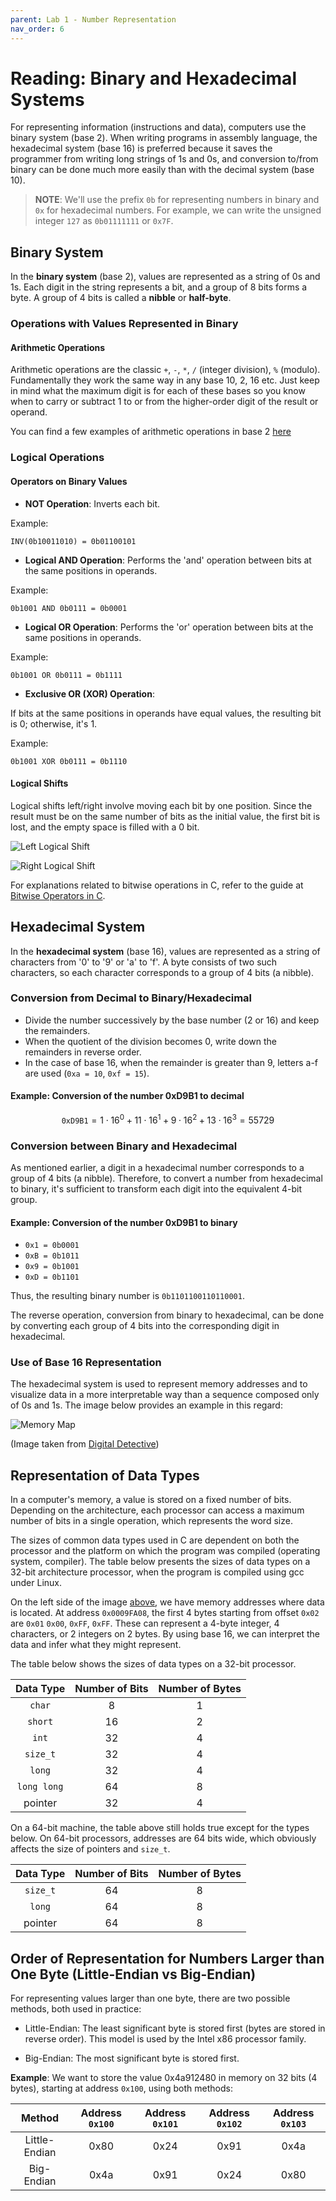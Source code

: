 ```yaml
---
parent: Lab 1 - Number Representation
nav_order: 6
---
```


# Reading: Binary and Hexadecimal Systems

For representing information (instructions and data), computers use the binary system (base 2).
When writing programs in assembly language, the hexadecimal system (base 16) is preferred because it saves the programmer from writing long strings of 1s and 0s, and conversion to/from binary can be done much more easily than with the decimal system (base 10).

>**NOTE**: We'll use the prefix `0b` for representing numbers in binary and `0x` for hexadecimal numbers.
> For example, we can write the unsigned integer `127` as `0b01111111` or `0x7F`.

## Binary System

In the **binary system** (base 2), values are represented as a string of 0s and 1s.
Each digit in the string represents a bit, and a group of 8 bits forms a byte.
A group of 4 bits is called a **nibble** or **half-byte**.

### Operations with Values Represented in Binary

#### Arithmetic Operations

Arithmetic operations are the classic `+`, `-`, `*`, `/` (integer division), `%` (modulo).
Fundamentally they work the same way in any base 10, 2, 16 etc.
Just keep in mind what the maximum digit is for each of these bases so you know when to carry or subtract 1 to or from the higher-order digit of the result or operand.

You can find a few examples of arithmetic operations in base 2 [here](https://www.tutorialspoint.com/computer_logical_organization/binary_arithmetic.htm)

### Logical Operations

#### Operators on Binary Values

- **NOT Operation**:
Inverts each bit.

Example:

```text
INV(0b10011010) = 0b01100101
```

- **Logical AND Operation**:
Performs the 'and' operation between bits at the same positions in operands.

Example:

```text
0b1001 AND 0b0111 = 0b0001
```

- **Logical OR Operation**:
Performs the 'or' operation between bits at the same positions in operands.

Example:

```text
0b1001 OR 0b0111 = 0b1111
```

- **Exclusive OR (XOR) Operation**:

If bits at the same positions in operands have equal values, the resulting bit is 0;
otherwise, it's 1.

Example:

```text
0b1001 XOR 0b0111 = 0b1110
```

#### Logical Shifts

Logical shifts left/right involve moving each bit by one position.
Since the result must be on the same number of bits as the initial value, the first bit is lost, and the empty space is filled with a 0 bit.

![Left Logical Shift](../media//left-logical-shift.svg)

![Right Logical Shift](../media//right-logical-shift.svg)

For explanations related to bitwise operations in C, refer to the guide at [Bitwise Operators in C](https://www.geeksforgeeks.org/bitwise-operators-in-c-cpp/).

## Hexadecimal System

In the **hexadecimal system** (base 16), values are represented as a string of characters from '0' to '9' or 'a' to 'f'.
A byte consists of two such characters, so each character corresponds to a group of 4 bits (a nibble).

### Conversion from Decimal to Binary/Hexadecimal

- Divide the number successively by the base number (2 or 16) and keep the remainders.
- When the quotient of the division becomes 0, write down the remainders in reverse order.
- In the case of base 16, when the remainder is greater than 9, letters a-f are used (`0xa = 10`, `0xf = 15`).

#### Example: Conversion of the number 0xD9B1 to decimal

$$
\texttt{0xD9B1} = 1 \cdot 16 ^ 0 + 11 \cdot 16 ^ 1 + 9 \cdot 16 ^ 2 + 13 \cdot 16 ^ 3 = 55729
$$

### Conversion between Binary and Hexadecimal

As mentioned earlier, a digit in a hexadecimal number corresponds to a group of 4 bits (a nibble).
Therefore, to convert a number from hexadecimal to binary, it's sufficient to transform each digit into the equivalent 4-bit group.

#### Example: Conversion of the number 0xD9B1 to binary

- `0x1 = 0b0001`
- `0xB = 0b1011`
- `0x9 = 0b1001`
- `0xD = 0b1101`

Thus, the resulting binary number is `0b1101100110110001`.

The reverse operation, conversion from binary to hexadecimal, can be done by converting each group of 4 bits into the corresponding digit in hexadecimal.

### Use of Base 16 Representation

The hexadecimal system is used to represent memory addresses and to visualize data in a more interpretable way than a sequence composed only of 0s and 1s.
The image below provides an example in this regard:

![Memory Map](../media/hex-view.png)

(Image taken from [Digital Detective](https://www.digital-detective.net/))

## Representation of Data Types

In a computer's memory, a value is stored on a fixed number of bits.
Depending on the architecture, each processor can access a maximum number of bits in a single operation, which represents the word size.

The sizes of common data types used in C are dependent on both the processor and the platform on which the program was compiled (operating system, compiler).
The table below presents the sizes of data types on a 32-bit architecture processor, when the program is compiled using gcc under Linux.

On the left side of the image [above](../media/hex-view.png), we have memory addresses where data is located.
At address `0x0009FA08`, the first 4 bytes starting from offset `0x02` are `0x01` `0x00`, `0xFF`, `0xFF`.
These can represent a 4-byte integer, 4 characters, or 2 integers on 2 bytes.
By using base 16, we can interpret the data and infer what they might represent.

The table below shows the sizes of data types on a 32-bit processor.

| Data Type   | Number of Bits | Number of Bytes |
|:-----------:|:--------------:|:---------------:|
| `char`      | 8              | 1               |
| `short`     | 16             | 2               |
| `int`       | 32             | 4               |
| `size_t`    | 32             | 4               |
| `long`      | 32             | 4               |
| `long long` | 64             | 8               |
| pointer     | 32             | 4               |

On a 64-bit machine, the table above still holds true except for the types below.
On 64-bit processors, addresses are 64 bits wide, which obviously affects the size of pointers and `size_t`.

| Data Type   | Number of Bits | Number of Bytes |
|:-----------:|:--------------:|:---------------:|
| `size_t`    | 64             | 8               |
| `long`      | 64             | 8               |
| pointer     | 64             | 8               |

## Order of Representation for Numbers Larger than One Byte (Little-Endian vs Big-Endian)

For representing values larger than one byte, there are two possible methods, both used in practice:

- Little-Endian: The least significant byte is stored first (bytes are stored in reverse order).
This model is used by the Intel x86 processor family.

- Big-Endian: The most significant byte is stored first.

**Example**: We want to store the value 0x4a912480 in memory on 32 bits (4 bytes), starting at address `0x100`, using both methods:

| Method        | Address `0x100` | Address `0x101` | Address `0x102` | Address `0x103` |
|:-------------:|:---------------:|:---------------:|:---------------:|:---------------:|
| Little-Endian | 0x80            | 0x24            | 0x91            | 0x4a            |
| Big-Endian    | 0x4a            | 0x91            | 0x24            | 0x80            |
